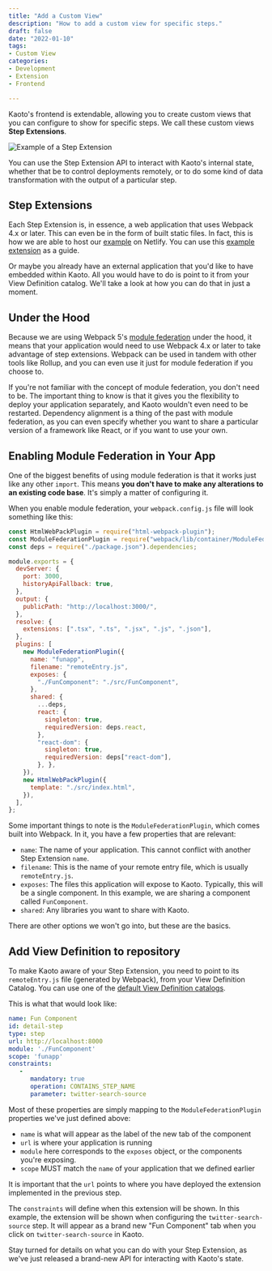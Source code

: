 ```yaml
---
title: "Add a Custom View"
description: "How to add a custom view for specific steps."
draft: false
date: "2022-01-10"
tags:
- Custom View
categories:
- Development
- Extension
- Frontend

---
```


Kaoto's frontend is extendable, allowing you to create custom views that you
can configure to show for specific steps. We call these custom views **Step
Extensions**.

![Example of a Step Extension](/images/step-extension.png)

You can use the Step Extension API to interact with Kaoto's internal state,
whether that be to control deployments remotely, or to do some kind of data
transformation with the output of a particular step.

## Step Extensions

Each Step Extension is, in essence, a web application that uses Webpack 4.x
or later. This can even be in the form of built static files. In fact, this is
how we are able to host our [example](https://step-extension.netlify.app/) on Netlify. You can use this [example extension](https://github.com/KaotoIO/step-extension) as a guide.

Or maybe you already have an external application that you'd like to have
embedded within Kaoto. All you would have to do is point to it from your View
Definition catalog. We'll take a look at how you can do that in just a moment.

## Under the Hood

Because we are using Webpack 5's [module federation](https://webpack.js.org/concepts/module-federation/) under the hood, it means that your
application would need to use Webpack 4.x or later to take advantage of step
extensions. Webpack can be used in tandem with other tools like Rollup, and
you can even use it just for module federation if you choose to.

If you're not familiar with the concept of module federation, you don't need
to be. The important thing to know is that it gives you the flexibility to
deploy your application separately, and Kaoto wouldn't even need to be
restarted. Dependency alignment is a thing of the past with module
federation, as you can even specify whether you want to share a
particular version of a framework like React, or if you want to use your own.

## Enabling Module Federation in Your App

One of the biggest benefits of using module federation is that it works just
like any other `import`. This means **you don't have to make any alterations
to an existing code base**. It's simply a matter of configuring it.

When you enable module federation, your `webpack.config.js` file will look 
something like this:

```js
const HtmlWebPackPlugin = require("html-webpack-plugin");
const ModuleFederationPlugin = require("webpack/lib/container/ModuleFederationPlugin");
const deps = require("./package.json").dependencies;

module.exports = {
  devServer: {
    port: 3000,
    historyApiFallback: true,
  },
  output: {
    publicPath: "http://localhost:3000/",
  },
  resolve: {
    extensions: [".tsx", ".ts", ".jsx", ".js", ".json"],
  },
  plugins: [
    new ModuleFederationPlugin({
      name: "funapp",
      filename: "remoteEntry.js",
      exposes: {
        "./FunComponent": "./src/FunComponent",
      },
      shared: {
        ...deps,
        react: {
          singleton: true,
          requiredVersion: deps.react,
        },
        "react-dom": {
          singleton: true,
          requiredVersion: deps["react-dom"],
        }, },
    }),
    new HtmlWebPackPlugin({
      template: "./src/index.html",
    }),
  ],
};
```

Some important things to note is the `ModuleFederationPlugin`, which comes 
built into Webpack. In it, you have a few properties that are relevant:

- `name`: The name of your application. This cannot conflict with another Step Extension `name`.
- `filename`: This is the name of your remote entry file, which is usually 
  `remoteEntry.js`.
- `exposes`: The files this application will expose to Kaoto. Typically, 
  this will be a single component. In this example, we are sharing a component 
  called `FunComponent`.
- `shared`: Any libraries you want to share with Kaoto.

There are other options we won't go into, but these are the basics.

## Add View Definition to repository

To make Kaoto aware of your Step Extension, you need to point to its
`remoteEntry.js` file (generated by Webpack), from your View Definition 
Catalog. You can use one of the [default View Definition catalogs](https://github.com/KaotoIO/kaoto-viewdefinition-catalog).

This is what that would look like:

```yaml {linenos=inline,hl_lines=[4,5,6],linenostart=1}
name: Fun Component
id: detail-step
type: step
url: http://localhost:8000
module: './FunComponent'
scope: 'funapp'
constraints: 
   -
      mandatory: true
      operation: CONTAINS_STEP_NAME
      parameter: twitter-search-source      
```

Most of these properties are simply mapping to the `ModuleFederationPlugin` 
properties we've just defined above:

- `name` is what will appear as the label of the new tab of the component
- `url` is where your application is running
- `module` here corresponds to the `exposes` object, or the components 
  you're exposing.
- `scope` MUST match the `name` of your application that we defined earlier

It is important that the `url` points to where you have deployed the extension
implemented in the previous step.

The `constraints` will define when this extension will be shown. In this 
example, the extension will be shown when configuring the 
`twitter-search-source` step. It will appear as a brand new "Fun Component" 
tab when you click on `twitter-search-source` in Kaoto.

Stay turned for details on what you can do with your Step Extension, as 
we've just released a brand-new API for interacting with Kaoto's state. 




